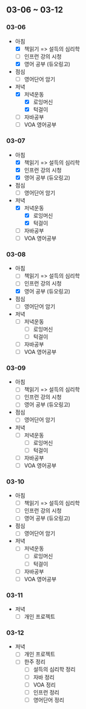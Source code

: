 ## 03-06 ~ 03-12
### 03-06
* 아침
  - [X] 책읽기 => 설득의 심리학
  - [ ] 인프런 강의 시청
  - [X] 영어 공부 (듀오링고)
* 점심
  - [ ] 영어단어 암기
* 저녁
  - [X] 저녁운동
      - [X] 로잉머신
      - [X] 턱걸이
  - [ ] 자바공부
  - [ ] VOA 영어공부

### 03-07
* 아침
  - [X] 책읽기 => 설득의 심리학
  - [X] 인프런 강의 시청
  - [X] 영어 공부 (듀오링고)
* 점심
  - [ ] 영어단어 암기
* 저녁
  - [X] 저녁운동
      - [X] 로잉머신
      - [X] 턱걸이
  - [ ] 자바공부
  - [ ] VOA 영어공부

### 03-08
* 아침
  - [ ] 책읽기 => 설득의 심리학
  - [ ] 인프런 강의 시청
  - [X] 영어 공부 (듀오링고)
* 점심
  - [ ] 영어단어 암기
* 저녁
  - [ ] 저녁운동
      - [ ] 로잉머신
      - [ ] 턱걸이
  - [ ] 자바공부
  - [ ] VOA 영어공부

### 03-09
* 아침
  - [ ] 책읽기 => 설득의 심리학
  - [ ] 인프런 강의 시청
  - [ ] 영어 공부 (듀오링고)
* 점심
  - [ ] 영어단어 암기
* 저녁
  - [ ] 저녁운동
      - [ ] 로잉머신
      - [ ] 턱걸이
  - [ ] 자바공부
  - [ ] VOA 영어공부

### 03-10
* 아침
  - [ ] 책읽기 => 설득의 심리학
  - [ ] 인프런 강의 시청
  - [ ] 영어 공부 (듀오링고)
* 점심
  - [ ] 영어단어 암기
* 저녁
  - [ ] 저녁운동
      - [ ] 로잉머신
      - [ ] 턱걸이
  - [ ] 자바공부
  - [ ] VOA 영어공부

### 03-11
* 저녁
  - [ ] 개인 프로젝트

### 03-12
* 저녁
  - [ ] 개인 프로젝트
  - [ ] 한주 정리
      - [ ] 설득의 심리학 정리
      - [ ] 자바 정리
      - [ ] VOA 정리
      - [ ] 인프런 정리
      - [ ] 영어단어 정리